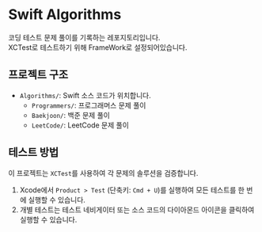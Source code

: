 # Swift Algorithms

코딩 테스트 문제 풀이를 기록하는 레포지토리입니다. </br>
XCTest로 테스트하기 위해 FrameWork로 설정되어있습니다.

## 프로젝트 구조

- `Algorithms/`: Swift 소스 코드가 위치합니다.
  - `Programmers/`: 프로그래머스 문제 풀이
  - `Baekjoon/`: 백준 문제 풀이
  - `LeetCode/`: LeetCode 문제 풀이

## 테스트 방법

이 프로젝트는 `XCTest`를 사용하여 각 문제의 솔루션을 검증합니다.

1. Xcode에서 `Product > Test` (단축키: `Cmd + U`)를 실행하여 모든 테스트를 한 번에 실행할 수 있습니다.
2. 개별 테스트는 테스트 네비게이터 또는 소스 코드의 다이아몬드 아이콘을 클릭하여 실행할 수 있습니다.

